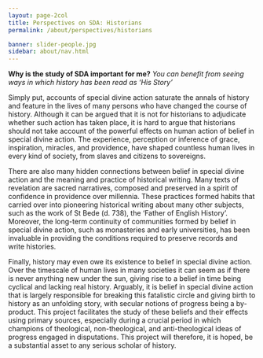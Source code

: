 ```yaml
---
layout: page-2col
title: Perspectives on SDA: Historians
permalink: /about/perspectives/historians

banner: slider-people.jpg
sidebar: about/nav.html
---
```

**Why is the study of SDA important for me?**
*You can benefit from seeing ways in which history has been read as ‘His Story’*

Simply put, accounts of special divine action saturate the annals of history and feature in the lives of many persons who have changed the course of history. Although it can be argued that it is not for historians to adjudicate whether such action has taken place, it is hard to argue that historians should not take account of the powerful effects on human action of belief in special divine action. The experience, perception or inference of grace, inspiration, miracles, and providence, have shaped countless human lives in every kind of society, from slaves and citizens to sovereigns.

There are also many hidden connections between belief in special divine action and the meaning and practice of historical writing. Many texts of revelation are sacred narratives, composed and preserved in a spirit of confidence in providence over millennia. These practices formed habits that carried over into pioneering historical writing about many other subjects, such as the work of St Bede (d. 738), the ‘Father of English History’. Moreover, the long-term continuity of communities formed by belief in special divine action, such as monasteries and early universities, has been invaluable in providing the conditions required to preserve records and write histories.

Finally, history may even owe its existence to belief in special divine action. Over the timescale of human lives in many societies it can seem as if there is never anything new under the sun, giving rise to a belief in time being cyclical and lacking real history. Arguably, it is belief in special divine action that is largely responsible for breaking this fatalistic circle and giving birth to history as an unfolding story, with secular notions of progress being a by-product. This project facilitates the study of these beliefs and their effects using primary sources, especially during a crucial period in which champions of theological, non-theological, and anti-theological ideas of progress engaged in disputations. This project will therefore, it is hoped, be a substantial asset to any serious scholar of history.
